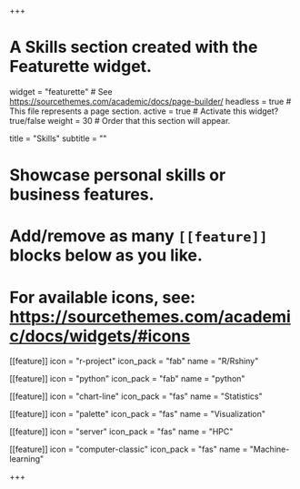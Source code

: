 +++
# A Skills section created with the Featurette widget.
widget = "featurette"  # See https://sourcethemes.com/academic/docs/page-builder/
headless = true  # This file represents a page section.
active = true  # Activate this widget? true/false
weight = 30  # Order that this section will appear.

title = "Skills"
subtitle = ""

# Showcase personal skills or business features.
# 
# Add/remove as many `[[feature]]` blocks below as you like.
# 
# For available icons, see: https://sourcethemes.com/academic/docs/widgets/#icons
[[feature]]
  icon = "r-project"
  icon_pack = "fab"
  name = "R/Rshiny"

[[feature]]
  icon = "python"
  icon_pack = "fab"
  name = "python"

[[feature]]
  icon = "chart-line"
  icon_pack = "fas"
  name = "Statistics"

[[feature]]
  icon = "palette"
  icon_pack = "fas"
  name = "Visualization"

[[feature]]
  icon = "server"
  icon_pack = "fas"
  name = "HPC"
  
[[feature]]
  icon = "computer-classic"
  icon_pack = "fas"
  name = "Machine-learning"


+++
